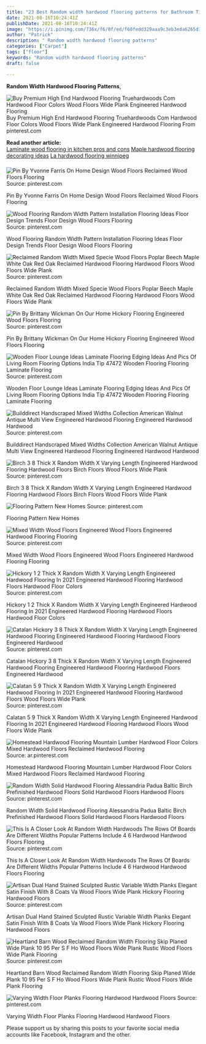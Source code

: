 ```yaml
---
title: "23 Best Random width hardwood flooring patterns for Bathroom Tiles"
date: 2021-08-16T10:24:41Z
publishDate: 2021-08-16T10:24:41Z
image: "https://i.pinimg.com/736x/f6/0f/ed/f60fedd329aaa9c3eb3eda6265d13998--planks.jpg"
author: "Patrick"
description: " Random width hardwood flooring patterns"
categories: ["Carpet"]
tags: ["floor"]
keywords: "Random width hardwood flooring patterns"
draft: false

---
```

<!-- Head tag Code -->
**Random Width Hardwood Flooring Patterns**, 

![Buy Premium High End Hardwood Flooring Truehardwoods Com Hardwood Floor Colors Wood Floors Wide Plank Engineered Hardwood Flooring](https://i.pinimg.com/474x/c5/73/82/c57382d5a7f43ee1649b0b7701d10dc1--distressed-hardwood-floors-hardwood-floor-colors.jpg "Buy Premium High End Hardwood Flooring Truehardwoods Com Hardwood Floor Colors Wood Floors Wide Plank Engineered Hardwood Flooring")
Buy Premium High End Hardwood Flooring Truehardwoods Com Hardwood Floor Colors Wood Floors Wide Plank Engineered Hardwood Flooring From pinterest.com

**Read another article:**  
[Laminate wood flooring in kitchen pros and cons](/laminate-wood-flooring-in-kitchen-pros-and-cons/)
[Maple hardwood flooring decorating ideas](/maple-hardwood-flooring-decorating-ideas/)
[La hardwood flooring winnipeg](/la-hardwood-flooring-winnipeg/)




### 

 


![Pin By Yvonne Farris On Home Design Wood Floors Reclaimed Wood Floors Flooring](https://i.pinimg.com/originals/5f/8f/a3/5f8fa3392d59aafc73ddd3cbf07ce8a1.jpg "Pin By Yvonne Farris On Home Design Wood Floors Reclaimed Wood Floors Flooring")
Source: pinterest.com

Pin By Yvonne Farris On Home Design Wood Floors Reclaimed Wood Floors Flooring  

![Wood Flooring Random Width Pattern Installation Flooring Ideas Floor Design Trends Floor Design Wood Floors Flooring](https://i.pinimg.com/originals/b5/25/55/b525553c63760727a2bc6b59a4ffe54a.jpg "Wood Flooring Random Width Pattern Installation Flooring Ideas Floor Design Trends Floor Design Wood Floors Flooring")
Source: pinterest.com

Wood Flooring Random Width Pattern Installation Flooring Ideas Floor Design Trends Floor Design Wood Floors Flooring  

![Reclaimed Random Width Mixed Specie Wood Floors Poplar Beech Maple White Oak Red Oak Reclaimed Hardwood Flooring Hardwood Floors Wood Floors Wide Plank](https://i.pinimg.com/originals/4c/39/5c/4c395ca779f02114ed8af0918d50f748.jpg "Reclaimed Random Width Mixed Specie Wood Floors Poplar Beech Maple White Oak Red Oak Reclaimed Hardwood Flooring Hardwood Floors Wood Floors Wide Plank")
Source: pinterest.com

Reclaimed Random Width Mixed Specie Wood Floors Poplar Beech Maple White Oak Red Oak Reclaimed Hardwood Flooring Hardwood Floors Wood Floors Wide Plank  

![Pin By Brittany Wickman On Our Home Hickory Flooring Engineered Wood Floors Flooring](https://i.pinimg.com/736x/21/11/da/2111dad9b0501590e16f264344eaadc5--hickory-flooring-diy-flooring.jpg "Pin By Brittany Wickman On Our Home Hickory Flooring Engineered Wood Floors Flooring")
Source: pinterest.com

Pin By Brittany Wickman On Our Home Hickory Flooring Engineered Wood Floors Flooring  

![Wooden Floor Lounge Ideas Laminate Flooring Edging Ideas And Pics Of Living Room Flooring Options India Tip 47472 Wooden Flooring Flooring Laminate Flooring](https://i.pinimg.com/736x/e1/d0/ce/e1d0ce79ec3c35b791812c937563abf0.jpg "Wooden Floor Lounge Ideas Laminate Flooring Edging Ideas And Pics Of Living Room Flooring Options India Tip 47472 Wooden Flooring Flooring Laminate Flooring")
Source: pinterest.com

Wooden Floor Lounge Ideas Laminate Flooring Edging Ideas And Pics Of Living Room Flooring Options India Tip 47472 Wooden Flooring Flooring Laminate Flooring  

![Builddirect Handscraped Mixed Widths Collection American Walnut Antique Multi View Engineered Hardwood Flooring Engineered Hardwood Hardwood](https://i.pinimg.com/originals/67/50/11/67501178905f14e47ddde616b0c870d8.jpg "Builddirect Handscraped Mixed Widths Collection American Walnut Antique Multi View Engineered Hardwood Flooring Engineered Hardwood Hardwood")
Source: pinterest.com

Builddirect Handscraped Mixed Widths Collection American Walnut Antique Multi View Engineered Hardwood Flooring Engineered Hardwood Hardwood  

![Birch 3 8 Thick X Random Width X Varying Length Engineered Hardwood Flooring Hardwood Floors Birch Floors Wood Floors Wide Plank](https://i.pinimg.com/736x/91/3e/46/913e4662f4b87ad15d729ec036c5606b.jpg "Birch 3 8 Thick X Random Width X Varying Length Engineered Hardwood Flooring Hardwood Floors Birch Floors Wood Floors Wide Plank")
Source: pinterest.com

Birch 3 8 Thick X Random Width X Varying Length Engineered Hardwood Flooring Hardwood Floors Birch Floors Wood Floors Wide Plank  

![Flooring Pattern New Homes](https://i.pinimg.com/originals/20/17/b5/2017b58a6a4ae0ba7bfc49a122bceef1.jpg "Flooring Pattern New Homes")
Source: pinterest.com

Flooring Pattern New Homes  

![Mixed Width Wood Floors Engineered Wood Floors Engineered Hardwood Flooring Flooring](https://i.pinimg.com/originals/56/33/9d/56339d3cb05fd1c54c605426c6fd0489.jpg "Mixed Width Wood Floors Engineered Wood Floors Engineered Hardwood Flooring Flooring")
Source: pinterest.com

Mixed Width Wood Floors Engineered Wood Floors Engineered Hardwood Flooring Flooring  

![Hickory 1 2 Thick X Random Width X Varying Length Engineered Hardwood Flooring In 2021 Engineered Hardwood Flooring Hardwood Floors Hardwood Floor Colors](https://i.pinimg.com/originals/f4/74/13/f47413264eccbcb77b4fd01c1078edcf.png "Hickory 1 2 Thick X Random Width X Varying Length Engineered Hardwood Flooring In 2021 Engineered Hardwood Flooring Hardwood Floors Hardwood Floor Colors")
Source: pinterest.com

Hickory 1 2 Thick X Random Width X Varying Length Engineered Hardwood Flooring In 2021 Engineered Hardwood Flooring Hardwood Floors Hardwood Floor Colors  

![Catalan Hickory 3 8 Thick X Random Width X Varying Length Engineered Hardwood Flooring Engineered Hardwood Flooring Hardwood Floors Engineered Hardwood](https://i.pinimg.com/originals/05/a8/12/05a812c55827b3d2b295514600f38554.png "Catalan Hickory 3 8 Thick X Random Width X Varying Length Engineered Hardwood Flooring Engineered Hardwood Flooring Hardwood Floors Engineered Hardwood")
Source: pinterest.com

Catalan Hickory 3 8 Thick X Random Width X Varying Length Engineered Hardwood Flooring Engineered Hardwood Flooring Hardwood Floors Engineered Hardwood  

![Calatan 5 9 Thick X Random Width X Varying Length Engineered Hardwood Flooring In 2021 Engineered Hardwood Flooring Hardwood Floors Wood Floors Wide Plank](https://i.pinimg.com/736x/1a/48/5d/1a485d1ea1799a9ad631b5139f742b68.jpg "Calatan 5 9 Thick X Random Width X Varying Length Engineered Hardwood Flooring In 2021 Engineered Hardwood Flooring Hardwood Floors Wood Floors Wide Plank")
Source: pinterest.com

Calatan 5 9 Thick X Random Width X Varying Length Engineered Hardwood Flooring In 2021 Engineered Hardwood Flooring Hardwood Floors Wood Floors Wide Plank  

![Homestead Hardwood Flooring Mountain Lumber Hardwood Floor Colors Mixed Hardwood Floors Reclaimed Hardwood Flooring](https://i.pinimg.com/originals/ec/94/f8/ec94f8ab2be74954fa63a325df2d7099.jpg "Homestead Hardwood Flooring Mountain Lumber Hardwood Floor Colors Mixed Hardwood Floors Reclaimed Hardwood Flooring")
Source: ar.pinterest.com

Homestead Hardwood Flooring Mountain Lumber Hardwood Floor Colors Mixed Hardwood Floors Reclaimed Hardwood Flooring  

![Random Width Solid Hardwood Flooring Alessandria Padua Baltic Birch Prefinished Hardwood Floors Solid Hardwood Floors Hardwood Floors](https://i.pinimg.com/originals/08/d1/cd/08d1cde7da79a910b8105f8e339dbf89.jpg "Random Width Solid Hardwood Flooring Alessandria Padua Baltic Birch Prefinished Hardwood Floors Solid Hardwood Floors Hardwood Floors")
Source: pinterest.com

Random Width Solid Hardwood Flooring Alessandria Padua Baltic Birch Prefinished Hardwood Floors Solid Hardwood Floors Hardwood Floors  

![This Is A Closer Look At Random Width Hardwoods The Rows Of Boards Are Different Widths Popular Patterns Include 4 6 Hardwood Hardwood Floors Flooring](https://i.pinimg.com/originals/87/01/c6/8701c629c05be445bd6ab6a472aaacf9.jpg "This Is A Closer Look At Random Width Hardwoods The Rows Of Boards Are Different Widths Popular Patterns Include 4 6 Hardwood Hardwood Floors Flooring")
Source: pinterest.com

This Is A Closer Look At Random Width Hardwoods The Rows Of Boards Are Different Widths Popular Patterns Include 4 6 Hardwood Hardwood Floors Flooring  

![Artisan Dual Hand Stained Sculpted Rustic Variable Width Planks Elegant Satin Finish With 8 Coats Va Wood Floors Wide Plank Hickory Flooring Hardwood Floors](https://i.pinimg.com/474x/da/1b/9b/da1b9bce33cbbd1a8ae7d3f00b7ff764.jpg "Artisan Dual Hand Stained Sculpted Rustic Variable Width Planks Elegant Satin Finish With 8 Coats Va Wood Floors Wide Plank Hickory Flooring Hardwood Floors")
Source: pinterest.com

Artisan Dual Hand Stained Sculpted Rustic Variable Width Planks Elegant Satin Finish With 8 Coats Va Wood Floors Wide Plank Hickory Flooring Hardwood Floors  

![Heartland Barn Wood Reclaimed Random Width Flooring Skip Planed Wide Plank 10 95 Per S F Ho Wood Floors Wide Plank Rustic Wood Floors Wide Plank Flooring](https://i.pinimg.com/736x/8d/c5/59/8dc5599cdd77913ce1f626dbcb81239e.jpg "Heartland Barn Wood Reclaimed Random Width Flooring Skip Planed Wide Plank 10 95 Per S F Ho Wood Floors Wide Plank Rustic Wood Floors Wide Plank Flooring")
Source: pinterest.com

Heartland Barn Wood Reclaimed Random Width Flooring Skip Planed Wide Plank 10 95 Per S F Ho Wood Floors Wide Plank Rustic Wood Floors Wide Plank Flooring  

![Varying Width Floor Planks Flooring Hardwood Hardwood Floors](https://i.pinimg.com/736x/f6/0f/ed/f60fedd329aaa9c3eb3eda6265d13998--planks.jpg "Varying Width Floor Planks Flooring Hardwood Hardwood Floors")
Source: pinterest.com

Varying Width Floor Planks Flooring Hardwood Hardwood Floors  

Please support us by sharing this posts to your favorite social media accounts like Facebook, Instagram and the other.

